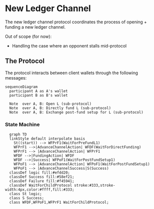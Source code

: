 # New Ledger Channel

The new ledger channel protocol coordinates the process of opening + funding a new ledger channel.

Out of scope (for now):

- Handling the case where an opponent stalls mid-protocol

## The Protocol

The protocol interacts between client wallets through the following messages:

```mermaid
sequenceDiagram
  participant A as A's wallet
  participant B as B's wallet

  Note  over A, B: Open L (sub-protocol)
  Note  over A, B: Directly fund L (sub-protocol)
  Note  over A, B: Exchange post-fund setup for L (sub-protocol)
```

### State Machine

```mermaid
  graph TD
  linkStyle default interpolate basis
    St((start)) --> WFPrF1(WaitForPreFundL1)
    WFPrF1 -->|AdvanceChannelAction| WFDF(WaitForDirectFunding)
    WFPrF1 --> |AdvanceChannelAction| WFPrF1
    WFDF -->|FundingAction| WFDF
    WFDF -->|Success| WFPoF1(WaitForPostFundSetup1)
    WFPoF1 --> |AdvanceChannelAction| WFPoF1(WaitForPostFundSetup1)
    WFPoF1 --> |AdvanceChannelSuccess|S(Success)
  classDef logic fill:#efdd20;
  classDef Success fill:#58ef21;
  classDef Failure fill:#f45941;
  classDef WaitForChildProtocol stroke:#333,stroke-width:4px,color:#ffff,fill:#333;
  class St logic;
  class S Success;
  class WFDF,WFPoF1,WFPrF1 WaitForChildProtocol;
```

